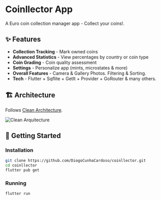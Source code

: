 # Coinllector App

A Euro coin collection manager app - Collect your coins!.

## ✨ Features

- **Collection Tracking** - Mark owned coins
- **Advanced Statistics** - View percentages by country or coin type
- **Coin Grading** - Coin quality assessment
- **Settings** - Personalize app (mints, microstates & more)
- **Overall Features** - Camera & Gallery Photos. Filtering & Sorting.
- **Tech** - Flutter + Sqflite + GetIt + Provider + GoRouter & many others.

## 🏗️ Architecture

Follows [Clean Architecture](https://blog.cleancoder.com/uncle-bob/2012/08/13/the-clean-architecture.html).

![Clean Arquitecture](https://github.com/user-attachments/assets/10c1aa03-ba88-4476-a8d9-e0b6c68fda59)

## 🚀 Getting Started

### Installation

```bash
git clone https://github.com/DiogoCunhaCardoso/coinllector.git
cd coinllector
flutter pub get
```

### Running

```bash
flutter run
```

